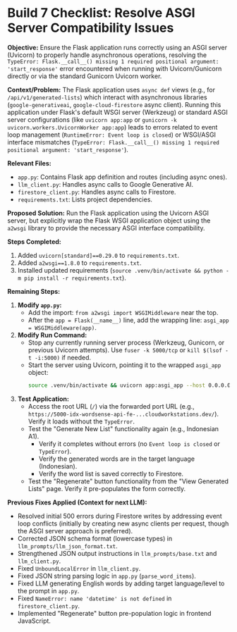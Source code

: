 # Build 7 Checklist: Resolve ASGI Server Compatibility Issues

**Objective:** Ensure the Flask application runs correctly using an ASGI server (Uvicorn) to properly handle asynchronous operations, resolving the `TypeError: Flask.__call__() missing 1 required positional argument: 'start_response'` error encountered when running with Uvicorn/Gunicorn directly or via the standard Gunicorn Uvicorn worker.

**Context/Problem:**
The Flask application uses `async def` views (e.g., for `/api/v1/generated-lists`) which interact with asynchronous libraries (`google-generativeai`, `google-cloud-firestore` async client). Running this application under Flask's default WSGI server (Werkzeug) or standard ASGI server configurations (like `uvicorn app:app` or `gunicorn -k uvicorn.workers.UvicornWorker app:app`) leads to errors related to event loop management (`RuntimeError: Event loop is closed`) or WSGI/ASGI interface mismatches (`TypeError: Flask.__call__() missing 1 required positional argument: 'start_response'`).

**Relevant Files:**
*   `app.py`: Contains Flask app definition and routes (including async ones).
*   `llm_client.py`: Handles async calls to Google Generative AI.
*   `firestore_client.py`: Handles async calls to Firestore.
*   `requirements.txt`: Lists project dependencies.

**Proposed Solution:**
Run the Flask application using the Uvicorn ASGI server, but explicitly wrap the Flask WSGI application object using the `a2wsgi` library to provide the necessary ASGI interface compatibility.

**Steps Completed:**
1.  Added `uvicorn[standard]==0.29.0` to `requirements.txt`.
2.  Added `a2wsgi==1.8.0` to `requirements.txt`.
3.  Installed updated requirements (`source .venv/bin/activate && python -m pip install -r requirements.txt`).

**Remaining Steps:**

1.  **Modify `app.py`:**
    *   Add the import: `from a2wsgi import WSGIMiddleware` near the top.
    *   After the `app = Flask(__name__)` line, add the wrapping line: `asgi_app = WSGIMiddleware(app)`.
2.  **Modify Run Command:**
    *   Stop any currently running server process (Werkzeug, Gunicorn, or previous Uvicorn attempts). Use `fuser -k 5000/tcp` or `kill $(lsof -t -i:5000)` if needed.
    *   Start the server using Uvicorn, pointing it to the wrapped `asgi_app` object:
        ```bash
        source .venv/bin/activate && uvicorn app:asgi_app --host 0.0.0.0 --port 5000 --reload
        ```
3.  **Test Application:**
    *   Access the root URL (`/`) via the forwarded port URL (e.g., `https://5000-idx-wordsense-api-fe-...cloudworkstations.dev/`). Verify it loads without the `TypeError`.
    *   Test the "Generate New List" functionality again (e.g., Indonesian A1).
        *   Verify it completes without errors (no `Event loop is closed` or `TypeError`).
        *   Verify the generated words are in the target language (Indonesian).
        *   Verify the word list is saved correctly to Firestore.
    *   Test the "Regenerate" button functionality from the "View Generated Lists" page. Verify it pre-populates the form correctly.

**Previous Fixes Applied (Context for next LLM):**
*   Resolved initial 500 errors during Firestore writes by addressing event loop conflicts (initially by creating new async clients per request, though the ASGI server approach is preferred).
*   Corrected JSON schema format (lowercase types) in `llm_prompts/llm_json_format.txt`.
*   Strengthened JSON output instructions in `llm_prompts/base.txt` and `llm_client.py`.
*   Fixed `UnboundLocalError` in `llm_client.py`.
*   Fixed JSON string parsing logic in `app.py` (`parse_word_items`).
*   Fixed LLM generating English words by adding target language/level to the prompt in `app.py`.
*   Fixed `NameError: name 'datetime' is not defined` in `firestore_client.py`.
*   Implemented "Regenerate" button pre-population logic in frontend JavaScript.
